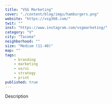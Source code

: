 ```yaml
---
title: "VSG Marketing"
cover: "./content/blog/imgs/hamburgers.png"
website: "https://vsg360.com/"
twit: ""
inst: "https://www.instagram.com/vsgmarketing/"
category: "V"
city: "Tacoma"
neighborhood: ""
size: "Medium (11-40)"
map: ""
tags:
    - branding
    - marketing
    - ux/ui
    - strategy
    - print
published: true
---
```


Description
